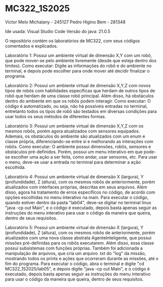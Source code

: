 # MC322_1S2025

Victor Melo Michalany - 245127 
Pedro Higino Bem - 281348

Ide usada: Visual Studio Code
Versão do java: 21.0.5

O repositório contém os laboratórios de MC322, com seus códigos comentados e explicados.

Laboratório 1:
Possui um ambiente virtual de dimensão X,Y com um robô, que pode mover-se pelo ambiente livremente (desde que esteja dentro dos limites). Como executar:
Digite as informações do robô e do ambiente no terminal, e depois pode escolher para onde mover até decidir finalizar o programa. 

Laboratório 2:
Possui um ambiente virtual de dimensão X,Y,Z com novos tipos de robôs com habilidades específicas que herdam de outros tipos de robô que herdam de uma classe robô principal. Além disso, há obstáculos dentro do ambiente em que os robôs podem interagir. Como executar:
O código é automatizado, ou seja, não há possíveis entradas no terminal, entretanto todos os tipos de robô são testados em diversas condições para usar todos os seus métodos de diferentes formas.

Laboratório 3:
Possui um ambiente virtual de dimensão X,Y,Z com os mesmos robôs, porém agora atualizados com sensores equipados. Ademais, os obstáculos do ambiente são atualizados com um enum e classe própria, diferenciando-se entre si e melhorando as interações com robôs. Como executar:
O ambiente possui dimensões, robôs, sensores e obstáculos pré-definidos. Porém, possui um menu interativo em que pode-se escolher uma ação a ser feita, como andar, usar sensores, etc. Para usar o menu, deve-se usar a entrada no terminal para determinar a ação escolhida. 

Laboratório 4:
Possui um ambiente virtual de dimensão X (largura), Y (profundidade), Z (altura), com os mesmos robôs de anteriormente, porém atualizados com interfaces próprias, descritas em seus arquivos. Além disso, agora há tratamento de erros específicos no código, de acordo com opções escolhidas no menu interativo na main.
Para executar o código, quando estiver dentro da pasta "lab04", deve-se digitar no terminal linux "java -cp out Main", e o código é executado, depois basta apenas seguir as instruções do menu interativo para usar o código da maneira que queira, dentro de seus requisitos.

Laboratório 5:
Possui um ambiente virtual de dimensão X (largura), Y (profundidade), Z (altura), com os mesmos robôs de anteriormente, porém atualizados com uma nova classe abstrata AgenteInteligente, que possui missões pré-definidas para os robôs executarem. Além disso, essa classe possui subsistemas com funções próprias. Também foi adicionada a manipulação de arquivos, que cria um arquivo .txt do "log" da missão, mostrando todos os prints e ações que ocorreram durante as missões, até o fim do programa.
Para executar o código, abra o terminal e digite "cd MC322_1S2025/lab05", e depois digite "java -cp out Main", e o código é executado, depois basta apenas seguir as instruções do menu interativo para usar o código da maneira que queira, dentro de seus requisitos.

